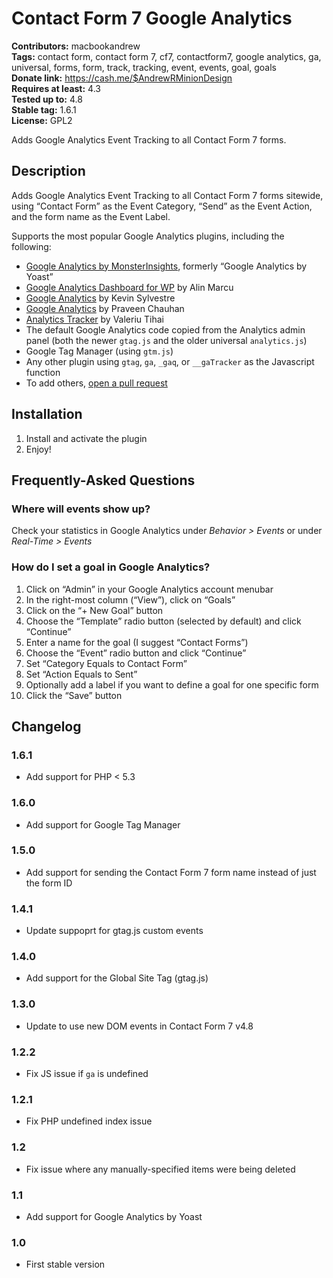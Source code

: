 # Contact Form 7 Google Analytics #
**Contributors:** macbookandrew  
**Tags:** contact form, contact form 7, cf7, contactform7, google analytics, ga, universal, forms, form, track, tracking, event, events, goal, goals  
**Donate link:** https://cash.me/$AndrewRMinionDesign  
**Requires at least:** 4.3  
**Tested up to:** 4.8  
**Stable tag:** 1.6.1  
**License:** GPL2  

Adds Google Analytics Event Tracking to all Contact Form 7 forms.

## Description ##
Adds Google Analytics Event Tracking to all Contact Form 7 forms sitewide, using “Contact Form” as the Event Category, “Send” as the Event Action, and the form name as the Event Label.

Supports the most popular Google Analytics plugins, including the following:

- [Google Analytics by MonsterInsights](https://wordpress.org/plugins/google-analytics-for-wordpress/), formerly “Google Analytics by Yoast”
- [Google Analytics Dashboard for WP](https://wordpress.org/plugins/google-analytics-dashboard-for-wp/) by Alin Marcu
- [Google Analytics](https://wordpress.org/plugins/googleanalytics/) by Kevin Sylvestre
- [Google Analytics](https://wordpress.org/plugins/pc-google-analytics/) by Praveen Chauhan
- [Analytics Tracker](https://wordpress.org/plugins/analytics-tracker/) by Valeriu Tihai
- The default Google Analytics code copied from the Analytics admin panel (both the newer `gtag.js` and the older universal `analytics.js`)
- Google Tag Manager (using `gtm.js`)
- Any other plugin using `gtag`, `ga`, `_gaq`, or `__gaTracker` as the Javascript function
- To add others, [open a pull request](https://github.com/macbookandrew/cf7-google-analytics)

## Installation ##
1. Install and activate the plugin
1. Enjoy!

## Frequently-Asked Questions ##

### Where will events show up? ###

Check your statistics in Google Analytics under *Behavior > Events* or under *Real-Time > Events*

### How do I set a goal in Google Analytics? ###

1. Click on “Admin” in your Google Analytics account menubar
1. In the right-most column (“View”), click on “Goals”
1. Click on the “+ New Goal” button
1. Choose the “Template” radio button (selected by default) and click “Continue”
1. Enter a name for the goal (I suggest “Contact Forms”)
1. Choose the “Event” radio button and click “Continue”
1. Set “Category Equals to Contact Form”
1. Set “Action Equals to Sent”
1. Optionally add a label if you want to define a goal for one specific form
1. Click the “Save” button


## Changelog ##

### 1.6.1 ###
 - Add support for PHP < 5.3

### 1.6.0 ###
 - Add support for Google Tag Manager

### 1.5.0 ###
 - Add support for sending the Contact Form 7 form name instead of just the form ID

### 1.4.1 ###
 - Update suppoprt for gtag.js custom events

### 1.4.0 ###
 - Add support for the Global Site Tag (gtag.js)

### 1.3.0 ###
 - Update to use new DOM events in Contact Form 7 v4.8

### 1.2.2 ###
 - Fix JS issue if `ga` is undefined

### 1.2.1 ###
 - Fix PHP undefined index issue

### 1.2 ###
 - Fix issue where any manually-specified items were being deleted

### 1.1 ###
 - Add support for Google Analytics by Yoast

### 1.0 ###
 - First stable version
